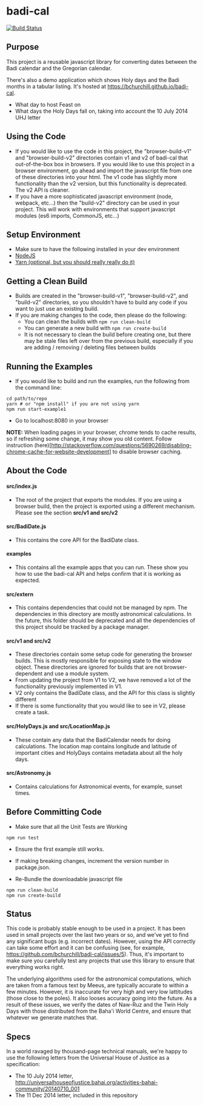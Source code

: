 # badi-cal
[![Build Status](https://travis-ci.org/bchurchill/badi-cal.svg?branch=master)](https://travis-ci.org/bchurchill/badi-cal)

## Purpose

This project is a reusable javascript library for converting dates between
the Badi calendar and the Gregorian calendar.

There's also a demo application which shows Holy days and the Badi months in a tabular listing.  It's hosted at https://bchurchill.github.io/badi-cal.
 * What day to host Feast on
 * What days the Holy Days fall on, taking into account the 10 July 2014 UHJ letter

## Using the Code

* If you would like to use the code in this project, the
 "browser-build-v1" and "browser-build-v2" directories contain v1 and
 v2 of badi-cal that out-of-the-box box in browsers. If you would like
 to use this project in a browser environment, go ahead and import the
 javascript file from one of these directories into your html. The v1
 code has slightly more functionality than the v2 version, but this
 functionality is deprecated. The v2 API is cleaner.
* If you have a more sophisticated javascript environment (node, webpack, etc...)
 then the "build-v2" directory can be used in your project. This will work with
 environments that support javascript modules (es6 imports, CommonJS, etc...)

## Setup Environment

* Make sure to have the following installed in your dev environment
 * [NodeJS](https://nodejs.org/en/download/)
 * [Yarn (optional, but you should really really do it)](https://yarnpkg.com/)

## Getting a Clean Build

* Builds are created in the "browser-build-v1", "browser-build-v2", and "build-v2"
  directories, so you shouldn't have to build any code if you want to just use
  an existing build.
* If you are making changes to the code, then please do the following:
  * You can clean the builds with `npm run clean-build`
  * You can generate a new build with `npm run create-build`
  * It is not necessary to clean the build before creating one, but there may
    be stale files left over from the previous build, especially if you are
    adding / removing / deleting files between builds

## Running the Examples

* If you would like to build and run the examples, run the following from the
  command line:

```
cd path/to/repo
yarn # or "npm install" if you are not using yarn
npm run start-example1
```

* Go to localhost:8080 in your browser

**NOTE:** When loading pages in your browser, chrome tends to cache results, so
if refreshing some change, it may show you old content. Follow instruction
(here)[http://stackoverflow.com/questions/5690269/disabling-chrome-cache-for-website-development]
to disable browser caching.

## About the Code

#### src/index.js

* The root of the project that exports the modules. If you are using a browser
  build, then the project is exported using a different mechanism. Please
  see the section **src/v1 and src/v2**

#### src/BadiDate.js

* This contains the core API for the BadiDate class.

#### examples

* This contains all the example apps that you can run. These show you how to
  use the badi-cal API and helps confirm that it is working as expected.

#### src/extern

* This contains dependencies that could not be managed by npm. The dependencies
  in this directory are mostly astronomical calculations. In the future, this
  folder should be deprecated and all the dependencies of this project should
  be tracked by a package manager.

#### src/v1 and src/v2

* These directories contain some setup code for generating the browser builds.
  This is mostly responsible for exposing state to the window object. These
  directories are ignored for builds that are not browser-dependent and use a
  module system.
* From updating the project from V1 to V2, we have removed a lot of the
  functionality previously implemented in V1.
* V2 only contains the BadiDate class, and the API for this class is slightly
  different
* If there is some functionality that you would like to see in V2, please create
  a task.  

#### src/HolyDays.js and src/LocationMap.js

* These contain any data that the BadiCalendar needs for doing calculations.
  The location map contains longitude and latitude of important cities and
  HolyDays contains metadata about all the holy days.

#### src/Astronomy.js

* Contains calculations for Astronomical events, for example, sunset times.

## Before Committing Code

* Make sure that all the Unit Tests are Working

`npm run test`

* Ensure the first example still works.

* If making breaking changes, increment the version number in package.json.

* Re-Bundle the downloadable javascript file

```
npm run clean-build
npm run create-build
```

## Status

This code is probably stable enough to be used in a project. It has
been used in small projects over the last two years or so, and we've
yet to find any significant bugs (e.g. incorrect dates). However,
using the API correctly can take some effort and it can be confusing
(see, for example, https://github.com/bchurchill/badi-cal/issues/5).
Thus, it's important to make sure you carefully test any projects that
use this library to ensure that everything works right.

The underlying algorithms used for the astronomical computations,
which are taken from a famous text by Meeus, are typically accurate to
within a few minutes. However, it is inaccurate for very high and very
low lattitudes (those close to the poles). It also looses accuracy
going into the future. As a result of these issues, we verify the
dates of Naw-Ruz and the Twin Holy Days with those distributed from
the Baha'i World Centre, and ensure that whatever we generate matches
that.

## Specs

In a world ravaged by thousand-page technical manuals, we're happy to
use the following letters from the Universal House of Justice as a
specification:

 * The 10 July 2014 letter, http://universalhouseofjustice.bahai.org/activities-bahai-community/20140710_001
 * The 11 Dec 2014 letter, included in this repository
